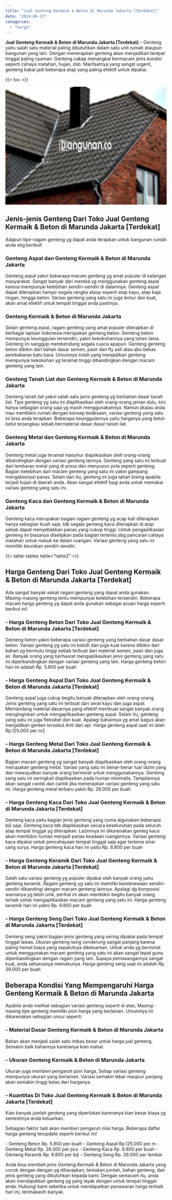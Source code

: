 ```yaml
---
title: "Jual Genteng Kermaik & Beton di Marunda Jakarta [Terdekat]"
date: "2024-06-13"
categories: 
  - "harga"
---
```


**Jual Genteng Kermaik & Beton di Marunda Jakarta \[Terdekat\]** – Genteng yaitu salah satu material paling dibutuhkan dalam satu unit rumah ataupun bangunan yang lain. Dengan menerapkan genteng akan menjadikan tempat tinggal paling nyaman. Genteng cakap menangkal bermacam jenis kondisi seperti cahaya matahari, hujan, dsb. Manfaatnya yang sangat urgent, genteng bakal jadi beberapa atap yang paling efektif untuk dipakai.

{{< toc >}}

![Jual Genteng Kermaik & Beton di Marunda Jakarta [Terdekat]](/images/genteng-minimalis-murah08.png)

## Jenis-jenis Genteng Dari Toko Jual Genteng Kermaik & Beton di Marunda Jakarta \[Terdekat\]

Adapun tipe-ragam genteng yg dapat anda terapkan untuk bangunan rumah anda sbg berikut!

### Genteng Aspal dan Genteng Kermaik & Beton di Marunda Jakarta

Genteng aspal yakni beberapa macam genteng yg amat populer di kalangan masyarakat. Sangat banyak dari mereka yg menggunakan genteng aspal karena mempunyai kelebihan sendiri-sendiri di dalamnya. Genteng aspal dapat diterapkan hampir segala rangka ataup seperti atap kayu, atap baja ringan, hingga beton. Variasi genteng yang satu ini juga lentur dan kuat, akan amat efektif untuk tempat tinggal anda pastinya.

### Genteng Kermaik & Beton di Marunda Jakarta

Selain genteng aspal, ragam genteng yang amat populer diterapkan di berbagai lapisan Indonesia merupakan genteng beton. Genteng beton mempunyai keunggulan tersendiri, yakni kekokohannya yang tahan lama. Genteng ini sanggup membendung segala cuaca apapun. Genteng genteng beton dibikin dari bahan dasar semen, pasir dan fly ash atau abu bekas pembakaran batu bara. Umumnya inilah yang menjadikan genteng mempunyai kekokohan yg teramat tinggi dibandingkan dengan macam genteng yang lain.

### Genteng Tanah Liat dan Genteng Kermaik & Beton di Marunda Jakarta

Genteng tanah liat yakni salah satu jenis genteng yg berbahan dasar tanah liat. Tipe genteng yg satu ini diaplikasikan oleh orang-orang jaman dulu, kini hanya sebagian orang saja yg masih menggunakannya. Namun jikalau anda mau membikin rumah dengan konsep kedesaan, variasi genteng yang satu ini bisa anda terapkan. Beberapa keunggulannya yaitu harganya yang betul-betul terjangkau sebab bermaterial dasar dasar tanah liat.

### Genteng Metal dan Genteng Kermaik & Beton di Marunda Jakarta

Genteng metal juga teramat masyhur diaplikasikan oleh orang-orang dibandingkan dengan variasi genteng lainnya. Genteng yang satu ini terbuat dari lembaran metal yang di press dan menyusun pola seperti genteng. Bagian kelebihan dari macam genteng yang satu ini yakni gampang mengabsorpsi panas. Selain dari itu, genteng ini juga tahan bising apabila terjadi hujan di daerah anda. Akan sangat efektif bagi anda untuk memakai variasi genteng yang satu ini.

### Genteng Kaca dan Genteng Kermaik & Beton di Marunda Jakarta

Genteng kaca merupakan bagian ragam genteng yg acap kali diterapkan hanya sebagian buah saja. tdk segala genteng kaca diterapkan di atap sebab dapat menyebabkan panas yang cukup tinggi. Untuk pengaplikasian genteng ini biasanya diselipkan pada bagian tertentu sbg pancaran cahaya matahari untuk masuk ke dalam ruangan. Variasi genteng yang satu ini memiliki keunikan sendiri-sendiri.

{{< table-tables table="table2" >}}

## Harga Genteng Dari Toko Jual Genteng Kermaik & Beton di Marunda Jakarta \[Terdekat\]

Ada sangat banyak sekali ragam genteng yang dapat anda gunakan. Masing-masing genteng tentu mempunyai kelebihan tersendiri. Beberapa macam harga genteng yg dapat anda gunakan sebagai acuan harga seperti berikut ini!

### \- Harga Genteng Beton Dari Toko Jual Genteng Kermaik & Beton di Marunda Jakarta \[Terdekat\]

Genteng beton yakni beberapa variasi genteng yang berbahan dasar dasar beton. Variasi genteng yg satu ini kokoh dan juga kuat karena dibikin dari bahan yg bermutu tinggi sebab terbuat dari material semen, pasir dan juga air. Banyak orang yang berhasrat mengaplikasikan jenis genteng yang satu ini diperbandingkan dengan variasi genteng yang lain. Harga genteng beton hari ini adalah Rp. 5.800 per buah

### \- Harga Genteng Aspal Dari Toko Jual Genteng Kermaik & Beton di Marunda Jakarta \[Terdekat\]

Genteng aspal juga cukup begitu banyak diterapkan oleh orang-orang. Jenis genteng yang satu ini terbuat dari serat kayu dan juga aspal. Memandang material dasarnya yang efektif membuat sangat banyak orang menginginkan untuk mengaplikasikan genteng aspal. Selain itu, genteng yang satu ini juga fleksibel dan kuat. Apalagi bahannya yg amat bagus akan menjadikan genten tersebut Anti dari api. Harga genteng aspal saat ini ialah Rp.125.000 per m2

### \- Harga Genteng Metal Dari Toko Jual Genteng Kermaik & Beton di Marunda Jakarta \[Terdekat\]

Bagian macam genteng yg sangat banyak diaplikasikan oleh orang-orang merupakan genteng metal. Variasi yang satu ini benar-benar luar lazim yang dan mewujudkan banyak orang berminat untuk menggunakannya. Genteng yang satu ini seringkali diaplikasikan pada hunian minimalis. Tampilannya akan sangat cantik dan cantik jika menerapkan variasi genteng yang satu ini. Harga genteng metal terbaru yakni Rp. 26.000 per buah

### \- Harga Genteng Kaca Dari Toko Jual Genteng Kermaik & Beton di Marunda Jakarta \[Terdekat\]

Genteng kaca yaitu bagian jenis genteng yang cuma digunakan beberapa biji saja. Genteng kaca tdk diaplikasikan secara keseluruhan pada seluruh atap tempat tinggal yg diterapkan. Lazimnya ini dikarenakan genteg kaca akan membikin hunian menjadi panas keadaan ruangannya. Variasi genteng kaca dipakai untuk pencahayaan tempat tinggal saja agar terkena sinar sang surya. Harga genteng kaca hari ini yaitu Rp. 8.800 per buah

### \- Harga Genteng Keramik Dari Toko Jual Genteng Kermaik & Beton di Marunda Jakarta \[Terdekat\]

Salah satu variasi genteng yg populer dipakai oleh banyak orang yaitu genteng keramik. Ragam genteng yg satu ini memiliki keistimewaan sendiri-sendiri dibandingi dengan macam genteng lainnya. Apalagi dg komposisi warnanya yg lebih unik, perihal ini akan membikin begitu banyak orang tertaik untuk mengaplikasikan macam genteng yang satu ini. Harga genteng keramik hari ini yakni Rp. 9.800 per buah

### \- Harga Genteng Seng Dari Toko Jual Genteng Kermaik & Beton di Marunda Jakarta \[Terdekat\]

Genteng seng yakni bagian jenis genteng yang sering dipakai pada tempat tinggal lawas. Ukuran genteng seng cenderung sangat panjang karena paling hemat biaya yang sepatutnya dikeluarkan. Untuk anda yg berminat untuk menggunakan macam genteng yang satu ini akan sangat tepat guna diperbandingkan dengan ragam yang lain. Supaya pemasangannya sangat kuat, anda seharusnya memakunya. Harga genteng seng saat ini adalah Rp. 39.000 per buah

## Beberapa Kondisi Yang Mempengaruhi Harga Genteng Kermaik & Beton di Marunda Jakarta

Apabila anda melihat sebagian variasi genteng seperti di atas, Masing-masing tipe genteng memiliki poin harga yang berlainan. Umumnya ini dikarenakan sebagian unsur seperti:

### \- Material Dasar Genteng Kermaik & Beton di Marunda Jakarta

Bahan akan menjadi salah satu imbas besar untuk harga jual genteng. Semakin baik bahannya karenanya kian mahal.

### \- Ukuran Genteng Kermaik & Beton di Marunda Jakarta

Ukuran juga memberi pengaruh poin harga, Setiap variasi genteng mempunyai ukuran yang berlainan. Variasi semakin lebar maupun panjang akan semakin tinggi kelas dari harganya.

### \- Kuantitas Di Toko Jual Genteng Kermaik & Beton di Marunda Jakarta \[Terdekat\]

Kian banyak jumlah genteng yang diperlukan karenanya kian besar biaya yg semestinya anda keluarkan.

Sebagian faktor tadi akan memberi pengaruh nilai harga. Beberapa daftar harga genteng terupdate seperti berikut ini!

\- Genteng Beton Rp. 5.800 per buah - Genteng Aspal Rp.125.000 per m - Genteng Metal Rp. 26.000 per pcs - Genteng Kaca Rp. 8.800 per buah - Genteng Keramik Rp. 9.800 per biji - Genteng Seng Rp. 39.000 per lembar

Anda bisa membeli jenis Genteng Kermaik & Beton di Marunda Jakarta yang cocok dengan dengan yg diharapkan, tentukan jumlah, bahan genteng, dan jenis genteng yang dibutuhkan kepada kami. Dengan semacam itu, anda akan mendapatkan genteng yg yang layak dengan untuk tempat tinggal anda. Hubungi kami seketika untuk mendapatkan penawaran harga terbaik hari ini, terimakasih banyak.
